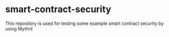 # smart-contract-security
This repository is used for testing some example smart contract security by using Mythril
